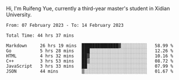 Hi, I'm Ruifeng Yue, currently a third-year master's student in Xidian University.

<!--
**yrf105/yrf105** is a ✨ _special_ ✨ repository because its `README.md` (this file) appears on your GitHub profile.

Here are some ideas to get you started:

- 🔭 I’m currently working on ...
- 🌱 I’m currently learning ...
- 👯 I’m looking to collaborate on ...
- 🤔 I’m looking for help with ...
- 💬 Ask me about ...
- 📫 How to reach me: ...
- 😄 Pronouns: ...
- ⚡ Fun fact: ...
-->

<!--START_SECTION:waka-->

```text
From: 07 February 2023 - To: 14 February 2023

Total Time: 44 hrs 37 mins

Markdown     26 hrs 19 mins  ██████████████▓░░░░░░░░░░   58.99 %
Go           5 hrs 28 mins   ███░░░░░░░░░░░░░░░░░░░░░░   12.26 %
HTML         4 hrs 32 mins   ██▓░░░░░░░░░░░░░░░░░░░░░░   10.16 %
C++          3 hrs 53 mins   ██▒░░░░░░░░░░░░░░░░░░░░░░   08.72 %
JavaScript   3 hrs 33 mins   ██░░░░░░░░░░░░░░░░░░░░░░░   07.99 %
JSON         44 mins         ▒░░░░░░░░░░░░░░░░░░░░░░░░   01.67 %
```

<!--END_SECTION:waka-->

